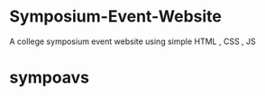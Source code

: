 # Symposium-Event-Website
A college symposium event website using simple HTML , CSS , JS
# sympoavs
